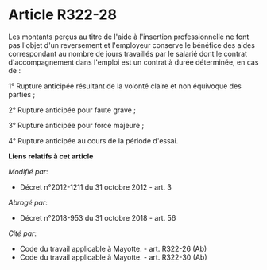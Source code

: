 # Article R322-28

Les montants perçus au titre de l'aide à l'insertion professionnelle ne font pas l'objet d'un reversement et l'employeur
conserve le bénéfice des aides correspondant au nombre de jours travaillés par le salarié dont le contrat d'accompagnement
dans l'emploi est un contrat à durée déterminée, en cas de : 

1° Rupture anticipée résultant de la volonté claire et non équivoque des parties ; 

2° Rupture anticipée pour faute grave ; 

3° Rupture anticipée pour force majeure ; 

4° Rupture anticipée au cours de la période d'essai.

**Liens relatifs à cet article**

_Modifié par_:

  - Décret n°2012-1211 du 31 octobre 2012 - art. 3

_Abrogé par_:

  - Décret n°2018-953 du 31 octobre 2018 - art. 56

_Cité par_:

  - Code du travail applicable à Mayotte. - art. R322-26 (Ab)
  - Code du travail applicable à Mayotte. - art. R322-30 (Ab)

